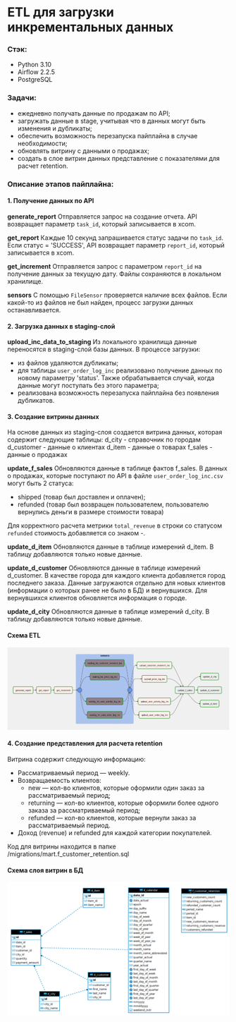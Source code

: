 # ETL для загрузки инкрементальных данных
### Стэк:
- Python 3.10
- Airflow  2.2.5
- PostgreSQL

### Задачи: 
- ежедневно получать данные по продажам по API;
- загружать данные в stage, учитывая что в данных могут быть изменения и дубликаты;
- обеспечить возможность перезапуска пайплайна в случае необходимости;
- обновлять витрину с данными о продажах;
- создать в слое витрин данных представление с показателями для расчет retention.

### Описание этапов пайплайна: 

#### 1. Получение данных по API
**generate_report**
Отправляется запрос на создание отчета. API возвращает параметр `task_id`, который записывается в xcom.

**get_report**
Каждые 10 секунд запрашивается статус задачи по `task_id`. Если статус = 'SUCCESS', API возвращает параметр `report_id`, который записывается в xcom.

**get_increment**
Отправляется запрос с параметром `report_id` на получение данных за текущую дату. Файлы сохраняются в локальном хранилище. 

**sensors**
С помощью `FileSensor` проверяется наличие всех файлов. Если какой-то из файлов не был найден, процесс загрузки данных останавливается. 

#### 2. Загрузка данных в staging-слой
**upload_inc_data_to_staging**
Из локального хранилища данные переносятся в staging-слой базы данных. 
В процессе загрузки: 
- из файлов удаляются дубликаты;
- для таблицы `user_order_log_inc` реализовано получение данных по новому параметру 'status'. Также обрабатывается случай, когда данные могут поступать без этого параметра;
- реализована возможность перезапуска пайплайна без появления дубликатов.


#### 3. Создание витрины данных
На основе данных из staging-cлоя создается витрина данных, которая содержит следующие таблицы: 
d_city - справочник по городам
d_customer - данные о клиентах
d_item - данные о товарах 
f_sales - данные о продажах 

**update_f_sales**
Обновляются данные в таблице фактов f_sales. В данных о продажах, которые поступают по API в файле `user_order_log_inc.csv` могут быть 2 статуса:
- shipped (товар был доставлен и оплачен);
- refunded (товар был возвращен пользователем, пользователю вернулись деньги в размере стоимости товара)

Для корректного расчета метрики `total_revenue` в строки со статусом `refunded` стоимость добавляется со знаком -.

**update_d_item**
Обновляются данные в таблице измерений d_item. В таблицу добавляются только новые данные. 

**update_d_customer**
Обновляются данные в таблице измерений d_customer. В качестве города для каждого клиента добавляется город последнего заказа.
Данные загружаются отдельно для новых клиентов (информации о которых ранее не было в БД) и вернувшихся. Для вернувшихся клиентов обновляется информация о городе. 

**update_d_city**
Обновляются данные в таблице измерений d_city. В таблицу добавляются только новые данные. 

#### Cхема ETL
![Alt text](image-1.png)

#### 4. Создание представления для расчета retention
Витрина содержит следующую информацию: 
- Рассматриваемый период — weekly.
- Возвращаемость клиентов:
    - new — кол-во клиентов, которые оформили один заказ за рассматриваемый период;
    - returning — кол-во клиентов, которые оформили более одного заказа за рассматриваемый период;
    - refunded — кол-во клиентов, которые вернули заказ за рассматриваемый период.
- Доход (revenue) и refunded для каждой категории покупателей.

Код для витрины находится в папке /migrations/mart.f_customer_retention.sql

#### Cхема cлоя витрин в БД
![Alt text](image.png)
